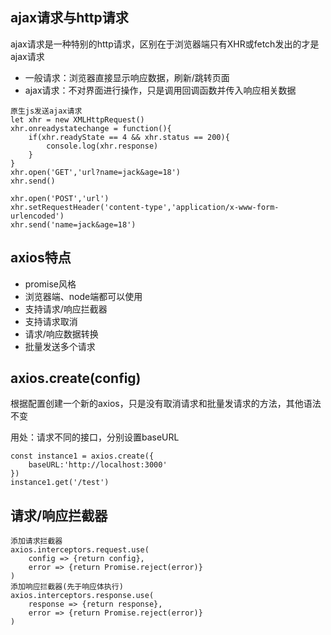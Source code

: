 
## ajax请求与http请求
ajax请求是一种特别的http请求，区别在于浏览器端只有XHR或fetch发出的才是ajax请求

+ 一般请求：浏览器直接显示响应数据，刷新/跳转页面
+ ajax请求：不对界面进行操作，只是调用回调函数并传入响应相关数据

```
原生js发送ajax请求
let xhr = new XMLHttpRequest()
xhr.onreadystatechange = function(){
	if(xhr.readyState == 4 && xhr.status == 200){
		console.log(xhr.response)
	}
}
xhr.open('GET','url?name=jack&age=18')
xhr.send()

xhr.open('POST','url')
xhr.setRequestHeader('content-type','application/x-www-form-urlencoded')
xhr.send('name=jack&age=18')
```

## axios特点
+ promise风格
+ 浏览器端、node端都可以使用
+ 支持请求/响应拦截器
+ 支持请求取消
+ 请求/响应数据转换
+ 批量发送多个请求

## axios.create(config)
根据配置创建一个新的axios，只是没有取消请求和批量发请求的方法，其他语法不变

用处：请求不同的接口，分别设置baseURL
```
const instance1 = axios.create({
	baseURL:'http://localhost:3000'
})
instance1.get('/test')
```

## 请求/响应拦截器
```
添加请求拦截器
axios.interceptors.request.use(
	config => {return config},
	error => {return Promise.reject(error)}
)
添加响应拦截器(先于响应体执行)
axios.interceptors.response.use(
	response => {return response},
	error => {return Promise.reject(error)}
)
```


















